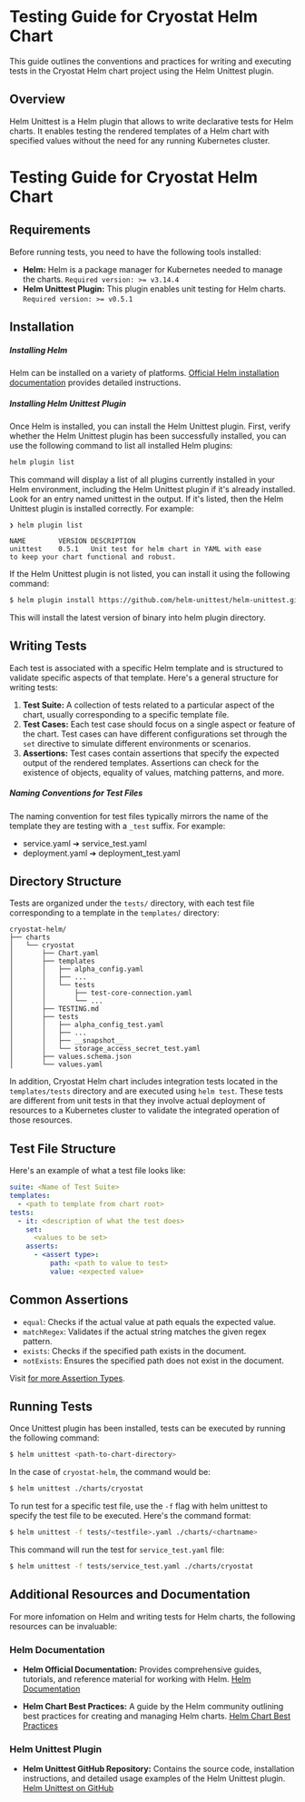# Testing Guide for Cryostat Helm Chart

This guide outlines the conventions and practices for writing and executing tests in the Cryostat Helm chart project using the Helm Unittest plugin.

## Overview

Helm Unittest is a Helm plugin that allows to write declarative tests for Helm charts. It enables testing the rendered templates of a Helm chart with specified values without the need for any running Kubernetes cluster.

# Testing Guide for Cryostat Helm Chart

## Requirements

Before running tests, you need to have the following tools installed:

- **Helm:** Helm is a package manager for Kubernetes needed to manage the charts.
  `Required version: >= v3.14.4`
- **Helm Unittest Plugin:** This plugin enables unit testing for Helm charts.
  `Required version: >= v0.5.1`

## Installation

##### Installing Helm

Helm can be installed on a variety of platforms. [Official Helm installation documentation](https://helm.sh/docs/intro/install/) provides detailed instructions.

##### Installing Helm Unittest Plugin

Once Helm is installed, you can install the Helm Unittest plugin.
First, verify whether the Helm Unittest plugin has been successfully installed, you can use the following command to list all installed Helm plugins:
```bash
helm plugin list
```
This command will display a list of all plugins currently installed in your Helm environment, including the Helm Unittest plugin if it's already installed. Look for an entry named unittest in the output. If it's listed, then the Helm Unittest plugin is installed correctly. For example:
```
❯ helm plugin list

NAME    	VERSION	DESCRIPTION
unittest	0.5.1  	Unit test for helm chart in YAML with ease
to keep your chart functional and robust.
```
If the Helm Unittest plugin is not listed, you can install it using the following command:
```bash
$ helm plugin install https://github.com/helm-unittest/helm-unittest.git
```
This will install the latest version of binary into helm plugin directory.

## Writing Tests

Each test is associated with a specific Helm template and is structured to validate specific aspects of that template. Here's a general structure for writing tests:

1. **Test Suite:** A collection of tests related to a particular aspect of the chart, usually corresponding to a specific template file.
2. **Test Cases:** Each test case should focus on a single aspect or feature of the chart. Test cases can have different configurations set through the `set` directive to simulate different environments or scenarios.
3. **Assertions:** Test cases contain assertions that specify the expected output of the rendered templates. Assertions can check for the existence of objects, equality of values, matching patterns, and more.

##### Naming Conventions for Test Files
The naming convention for test files typically mirrors the name of the template they are testing with a `_test` suffix. For example:

- service.yaml ➔ service_test.yaml
- deployment.yaml ➔ deployment_test.yaml

## Directory Structure

Tests are organized under the `tests/` directory, with each test file corresponding to a template in the `templates/` directory:

```plaintext
cryostat-helm/
├── charts
│   └── cryostat
│       ├── Chart.yaml
│       ├── templates
│       │   ├── alpha_config.yaml
│       │   ├── ...
│       │   └── tests
│       │       ├── test-core-connection.yaml
│       │       └── ...
│       ├── TESTING.md
│       ├── tests
│       │   ├── alpha_config_test.yaml
│       │   ├── ...
│       │   ├── __snapshot__
│       │   └── storage_access_secret_test.yaml
│       ├── values.schema.json
│       └── values.yaml

```
In addition, Cryostat Helm chart includes integration tests located in the `templates/tests` directory and are executed using `helm test`. These tests are different from unit tests in that they involve actual deployment of resources to a Kubernetes cluster to validate the integrated operation of those resources.

## Test File Structure

Here's an example of what a test file looks like:

```yaml
suite: <Name of Test Suite>
templates:
  - <path to template from chart root>
tests:
  - it: <description of what the test does>
    set:
      <values to be set>
    asserts:
      - <assert type>:
          path: <path to value to test>
          value: <expected value>
```
## Common Assertions
- `equal`: Checks if the actual value at path equals the expected value.
- `matchRegex`: Validates if the actual string matches the given regex pattern.
- `exists`: Checks if the specified path exists in the document.
- `notExists`: Ensures the specified path does not exist in the document.

Visit [ for more Assertion Types](https://github.com/helm-unittest/helm-unittest/blob/main/DOCUMENT.md#assertion-types).
## Running Tests

Once Unittest plugin has been installed, tests can be executed by running the following command:
```bash
$ helm unittest <path-to-chart-directory>
```
In the case of `cryostat-helm`, the command would be:

```bash
$ helm unittest ./charts/cryostat
```
To run test for a specific test file, use the `-f` flag with helm unittest to specify the test file to be executed. Here's the command format:

```bash
$ helm unittest -f tests/<testfile>.yaml ./charts/<chartname>
```
This command will run the test for `service_test.yaml` file:

```bash
$ helm unittest -f tests/service_test.yaml ./charts/cryostat
```
## Additional Resources and Documentation

For more infomation on Helm and writing tests for Helm charts, the following resources can be invaluable:

### Helm Documentation

- **Helm Official Documentation:** Provides comprehensive guides, tutorials, and reference material for working with Helm.
  [Helm Documentation](https://helm.sh/docs/)

- **Helm Chart Best Practices:** A guide by the Helm community outlining best practices for creating and managing Helm charts.
  [Helm Chart Best Practices](https://helm.sh/docs/chart_best_practices/)

### Helm Unittest Plugin

- **Helm Unittest GitHub Repository:** Contains the source code, installation instructions, and detailed usage examples of the Helm Unittest plugin.
  [Helm Unittest on GitHub](https://github.com/helm-unittest/helm-unittest)
